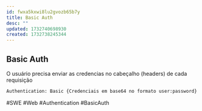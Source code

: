 ```yaml
---
id: fwxa5kxwi8lu2gvozb65b7y
title: Basic Auth
desc: ""
updated: 1732740698930
created: 1732738245344
---
```


## Basic Auth

O usuário precisa enviar as credencias no cabeçalho (headers) de cada requisição

```sh
Authentication: Basic {Credenciais em base64 no formato user:password}
```

#SWE #Web #Authentication #BasicAuth
